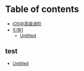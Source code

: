 # Table of contents

* [iOS中高级进阶](README.md)
* [引导1](yin-dao-1/README.md)
  * [Untitled](yin-dao-1/untitled.md)

## test

* [Untitled](test/untitled.md)

